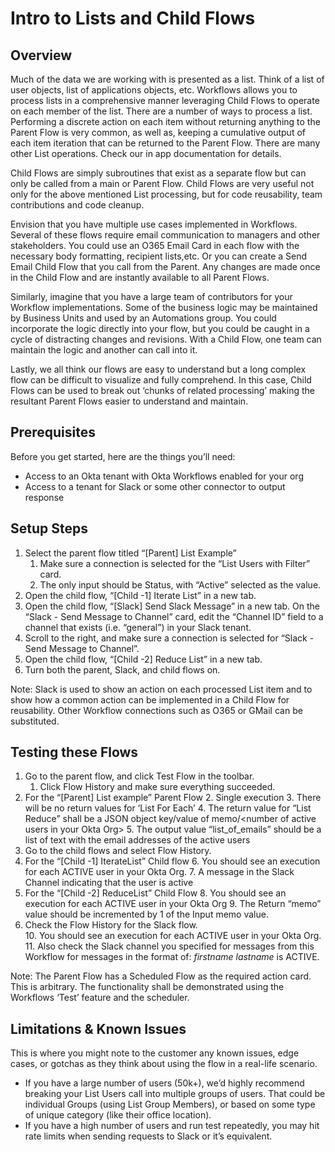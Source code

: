 # Intro to Lists and Child Flows


## Overview

Much of the data we are working with is presented as a list. Think of a list of user objects, list of applications objects, etc. Workflows allows you to process lists in a comprehensive manner leveraging Child Flows to operate on each member of the list.  There are a number of ways to process a list. Performing a discrete action on each item without returning anything to the Parent Flow is very common, as well as, keeping a cumulative output of each item iteration that can be returned to the Parent Flow. There are many other List operations. Check our in app documentation for details.

Child Flows are simply subroutines that exist as a separate flow but can only be called from a main or Parent Flow. Child Flows are very useful not only for the above mentioned List processing, but for code reusability, team contributions  and code cleanup.  

Envision that you have multiple use cases implemented in Workflows. Several of these flows require email communication to managers and other stakeholders. You could use an O365 Email Card in each flow with the necessary body formatting, recipient lists,etc. Or you can create a Send Email Child Flow that you call from the Parent. Any changes are made once in the Child Flow and are instantly available to all Parent Flows.

Similarly, imagine that you have a large team of contributors for your Workflow implementations. Some of the business logic may be maintained by Business Units and used by an Automations group. You could incorporate the logic directly into your flow, but you could be caught in a cycle of distracting changes and revisions. With a Child Flow, one team can maintain the logic and another can call into it.

Lastly, we all think our flows are easy to understand but a long complex flow can be difficult to visualize and fully comprehend. In this case, Child Flows can be used to break out ‘chunks of related processing’ making the resultant Parent Flows easier to understand and maintain.


## Prerequisites

Before you get started, here are the things you’ll need:

*   Access to an Okta tenant with Okta Workflows enabled for your org 
*   Access to a tenant for Slack or some other connector to output response


## Setup Steps

1. Select the parent flow titled “[Parent] List Example”
    1. Make sure a connection is selected for the “List Users with Filter” card.
    2. The only input should be Status, with “Active” selected as the value.
2. Open the child flow, “[Child -1] Iterate List” in a new tab. 
3. Open the child flow, “[Slack] Send Slack Message” in a new tab. On the “Slack - Send Message to Channel” card, edit the “Channel ID” field to a channel that exists (i.e. “general”) in your Slack tenant.  
4. Scroll to the right, and make sure a connection is selected for “Slack -Send Message to Channel”. 
5. Open the child flow, “[Child -2] Reduce List” in a new tab.
6. Turn both the parent, Slack, and child flows on.

Note: Slack is used to show an action on each processed List item and to show how a common action can be implemented in a Child Flow for reusability. Other Workflow connections such as O365 or GMail can be substituted.


## Testing these Flows

1. Go to the parent flow, and click Test Flow in the toolbar.
    1. Click Flow History and make sure everything succeeded.
2. For the “[Parent] List example”  Parent Flow
    2. Single execution
    3. There will be no return values for ‘List For Each’
    4. The return value for “List Reduce” shall be a JSON object key/value of memo/&lt;number of active users in your Okta Org>
    5. The output value “list_of_emails” should be a list of text with the email addresses of the active users
3. Go to the child flows and select Flow History. 
4. For the “[Child -1] IterateList” Child flow
    6. You should see an execution for each ACTIVE user in your Okta Org.
    7. A message in the Slack Channel indicating that the user is active
5. For the “[Child -2] ReduceList” Child Flow
    8. You should see an execution for each ACTIVE user in your Okta Org
    9. The Return “memo” value should be incremented by 1 of the Input memo value.
6. Check the Flow History for the Slack flow.  
    10. You should see an execution for each ACTIVE user in your Okta Org.  
    11. Also check the Slack channel you specified for messages from this Workflow for messages in the format of:  _firstname  lastname_  is ACTIVE. 

Note: The Parent Flow has a Scheduled Flow as the required action card. This is arbitrary. The functionality shall be demonstrated using the Workflows ‘Test’ feature and the scheduler.


## Limitations & Known Issues

This is where you might note to the customer any known issues, edge cases, or gotchas as they think about using the flow in a real-life scenario. 



*   If you have a large number of users (50k+), we’d highly recommend breaking your List Users call into multiple groups of users. That could be individual Groups (using List Group Members), or based on some type of unique category (like their office location).
*   If you have a high number of users and run test repeatedly, you may hit rate limits when sending requests to Slack or it’s equivalent.
